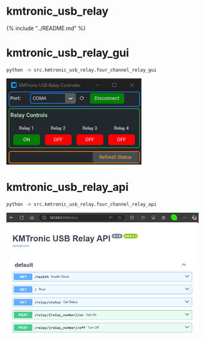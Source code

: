 # kmtronic_usb_relay

{% include "../README.md" %}

# kmtronic_usb_relay_gui

```cmd
python -m src.kmtronic_usb_relay.four_channel_relay_gui
```

![kmtronic_usb_relay_gui](./images/four_channel_relay_gui.png)

# kmtronic_usb_relay_api

```cmd
python -m src.kmtronic_usb_relay.four_channel_relay_api
```

![kmtronic_usb_relay_api](./images/four_channel_relay_api.png)
